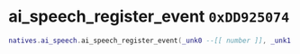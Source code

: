 # ai_speech_register_event `0xDD925074`

```lua
natives.ai_speech.ai_speech_register_event(_unk0 --[[ number ]], _unk1 --[[ number ]])
```